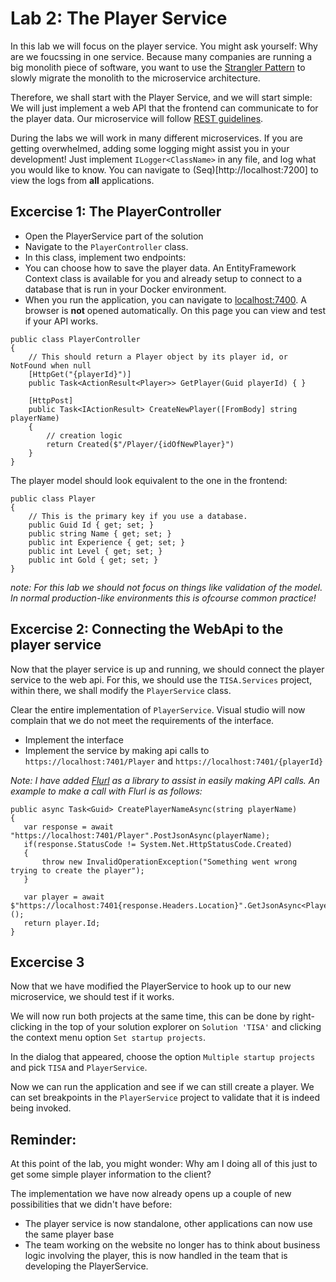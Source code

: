 # Lab 2: The Player Service

In this lab we will focus on the player service. You might ask yourself: Why are we foucssing in one service. Because many companies are running a big monolith piece of software, you want to use the [Strangler Pattern](https://docs.microsoft.com/en-us/azure/architecture/patterns/strangler) to slowly migrate the monolith to the microservice architecture.

Therefore, we shall start with the Player Service, and we will start simple: We will just implement a web API that the frontend can communicate to for the player data.
Our microservice will follow [REST guidelines](https://en.wikipedia.org/wiki/Representational_state_transfer).

During the labs we will work in many different microservices. If you are getting overwhelmed, adding some logging might assist you in your development! Just implement `ILogger<ClassName>` in any file, and log what you would like to know. You can navigate to (Seq)[http://localhost:7200] to view the logs from **all** applications.

## Excercise 1: The PlayerController
- Open the PlayerService part of the solution
- Navigate to the `PlayerController` class.
- In this class, implement two endpoints:
- You can choose how to save the player data. An EntityFramework Context class is available for you and already setup to connect to a database that is run in your Docker environment.
- When you run the application, you can navigate to [localhost:7400](http://localhost:7400). A browser is **not** opened automatically. On this page you can view and test if your API works.


```CSharp
public class PlayerController 
{
    // This should return a Player object by its player id, or NotFound when null
    [HttpGet("{playerId}")]
    public Task<ActionResult<Player>> GetPlayer(Guid playerId) { }

    [HttpPost]
    public Task<IActionResult> CreateNewPlayer([FromBody] string playerName) 
    { 
        // creation logic
        return Created($"/Player/{idOfNewPlayer}")
    }
}
```

The player model should look equivalent to the one in the frontend:
```CSharp
public class Player
{
    // This is the primary key if you use a database.
    public Guid Id { get; set; }
    public string Name { get; set; }
    public int Experience { get; set; }
    public int Level { get; set; }
    public int Gold { get; set; }
}
```
*note: For this lab we should not focus on things like validation of the model. In normal production-like environments this is ofcourse common practice!*

## Excercise 2: Connecting the WebApi to the player service
Now that the player service is up and running, we should connect the player service to the web api. For this, we should use the `TISA.Services` project, within there, we shall modify the `PlayerService` class.

Clear the entire implementation of `PlayerService`. Visual studio will now complain that we do not meet the requirements of the interface.
- Implement the interface
- Implement the service by making api calls to `https://localhost:7401/Player` and `https://localhost:7401/{playerId}` 

*Note: I have added [Flurl](https://flurl.dev/docs/fluent-http/) as a library to assist in easily making API calls. An example to make a call with Flurl is as follows:*

 ```CSharp
public async Task<Guid> CreatePlayerNameAsync(string playerName)
{
    var response = await "https://localhost:7401/Player".PostJsonAsync(playerName);
    if(response.StatusCode != System.Net.HttpStatusCode.Created)
    {
        throw new InvalidOperationException("Something went wrong trying to create the player");
    }

    var player = await $"https://localhost:7401{response.Headers.Location}".GetJsonAsync<Player>();
    return player.Id;
}
 ```

 ## Excercise 3
 Now that we have modified the PlayerService to hook up to our new microservice, we should test if it works.

 We will now run both projects at the same time, this can be done by right-clicking in the top of your solution explorer on `Solution 'TISA'` and clicking the context menu option `Set startup projects`.

 In the dialog that appeared, choose the option `Multiple startup projects` and pick `TISA` and `PlayerService`.

 Now we can run the application and see if we can still create a player. We can set breakpoints in the `PlayerService` project to validate that it is indeed being invoked.

 ## Reminder:

At this point of the lab, you might wonder: Why am I doing all of this just to get some simple player information to the client?

The implementation we have now already opens up a couple of new possibilities that we didn't have before:
- The player service is now standalone, other applications can now use the same player base
- The team working on the website no longer has to think about business logic involving the player, this is now handled in the team that is developing the PlayerService.

